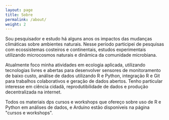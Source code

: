 ```yaml
---
layout: page
title: Sobre
permalink: /about/
weight: 2
---
```


Sou pesquisador e estudo há alguns anos os impactos das mudanças climáticas sobre ambientes naturais. Nesse período participei de pesquisas com ecossistemas costeiros e continentais, estudos experimentais utilizando microcosmos naturais e dinâmica da comunidade microbiana.

Atualmente foco minha atividades em ecologia aplicada, utilizando tecnologias livres e abertas para desenvolver sensores de monitoramento de baixo custo, análise de dados utilizando R e Python, integração R e Git para trabalhos colaborativos e geração de dados abertos.
Tenho particular interesse em ciência cidadã, reprodutibilidade de dados e produção decentralizada na internet.

Todos os materiais dps cursos e workshops que ofereço sobre uso de R e Python em análises de dados, e Arduino estão disponíveis na página "cursos e workshops".
